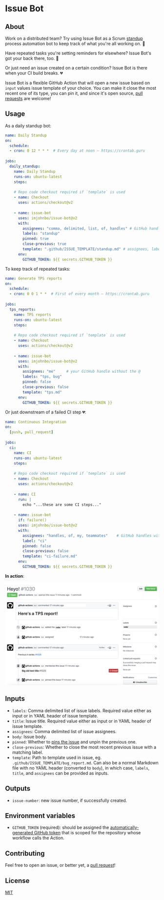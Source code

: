 # Issue Bot

## About

Work on a distributed team? Try using Issue Bot as a Scrum [standup](https://en.wikipedia.org/wiki/Stand-up_meeting) process automation bot to keep track of what you're all working on. 🤖

Have repeated tasks you're setting reminders for elsewhere? Issue Bot's got your back there, too. 👏

Or just need an issue created on a certain condition? Issue Bot is there when your CI build breaks. 💔

Issue Bot is a flexible GitHub Action that will open a new issue based on `input` values issue template of your choice. You can make it close the most recent one of its type, you can pin it, and since it's open source, [pull requests](https://github.com/imjohnbo/issue-bot/compare) are welcome!

## Usage

As a daily standup bot:

```yml
name: Daily Standup
on:
  schedule:
  - cron: 0 12 * * *  # Every day at noon – https://crontab.guru

jobs:
  daily_standup:
    name: Daily Standup
    runs-on: ubuntu-latest
    steps:

    # Repo code checkout required if `template` is used
    - name: Checkout
      uses: actions/checkout@v2
      
    - name: issue-bot
      uses: imjohnbo/issue-bot@v2
      with:
        assignees: "comma, delimited, list, of, handles" # GitHub handles without the @
        labels: "standup"
        pinned: true
        close-previous: true
        template: ".github/ISSUE_TEMPLATE/standup.md" # assignees, labels will be overridden if present in YAML header
      env:
        GITHUB_TOKEN: ${{ secrets.GITHUB_TOKEN }}
```

To keep track of repeated tasks:

```yml
name: Generate TPS reports
on:
  schedule:
  - cron: 0 0 1 * *  # First of every month – https://crontab.guru

jobs:
  tps_reports:
    name: TPS reports
    runs-on: ubuntu-latest
    steps:

    # Repo code checkout required if `template` is used
    - name: Checkout
      uses: actions/checkout@v2

    - name: issue-bot
      uses: imjohnbo/issue-bot@v2
      with:
        assignees: "me"     # your GitHub handle without the @
        labels: "tps, bug"
        pinned: false
        close-previous: false
        template: "tps.md" 
      env:
        GITHUB_TOKEN: ${{ secrets.GITHUB_TOKEN }}
```

Or just downstream of a failed CI step 💔:

```yml
name: Continuous Integration
on:
  [push, pull_request]

jobs:
  ci:
    name: CI
    runs-on: ubuntu-latest
    steps:

    # Repo code checkout required if `template` is used
    - name: Checkout
      uses: actions/checkout@v2

    - name: CI
      run: |
        echo "...these are some CI steps..."

    - name: issue-bot
      if: failure()
      uses: imjohnbo/issue-bot@v2
      with:
        assignees: "handles, of, my, teammates"    # GitHub handles without the @
        label: "ci"
        pinned: false
        close-previous: false
        template: "ci-failure.md"
      env:
        GITHUB_TOKEN: ${{ secrets.GITHUB_TOKEN }}
```


**In action**:

![Issue Bot Image](./issue-bot.png)

## Inputs

- `labels`: Comma delimited list of issue labels. Required value either as input or in YAML header of issue template.
- `title`: Issue title. Required value either as input or in YAML header of issue template.
- `assignees`: Comma delimited list of issue assignees.
- `body`: Issue body.
- `pinned`: Whether to [pins the issue](https://help.github.com/en/github/managing-your-work-on-github/pinning-an-issue-to-your-repository) and unpin the previous one.
- `close-previous`: Whether to close the most recent previous issue with a matching label.
- `template`: Path to template used in issue, eg. `.github/ISSUE_TEMPLATE/bug_report.md`. Can also be a normal Markdown file with no YAML header (converted to `body`), in which case, `labels`, `title`, and `assignees` can be provided as inputs.

## Outputs

- `issue-number`: new issue number, if successfully created.

## Environment variables

- `GITHUB_TOKEN` (required): should be assigned the
  [automatically-generated GitHub token](https://help.github.com/en/articles/virtual-environments-for-github-actions#creating-and-using-secrets-encrypted-variables)
  that is scoped for the repository whose workflow calls the Action.

## Contributing

Feel free to open an issue, or better yet, a
[pull request](https://github.com/imjohnbo/issue-bot/compare)!

## License

[MIT](https://choosealicense.com/licenses/mit/)
